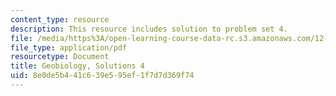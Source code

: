 ```yaml
---
content_type: resource
description: This resource includes solution to problem set 4.
file: /media/https%3A/open-learning-course-data-rc.s3.amazonaws.com/12-007-geobiology-spring-2013/8e0de5b441c639e595ef1f7d7d369f74_MIT12_007S13_Solution_4.pdf
file_type: application/pdf
resourcetype: Document
title: Geobiology, Solutions 4
uid: 8e0de5b4-41c6-39e5-95ef-1f7d7d369f74
---
```

